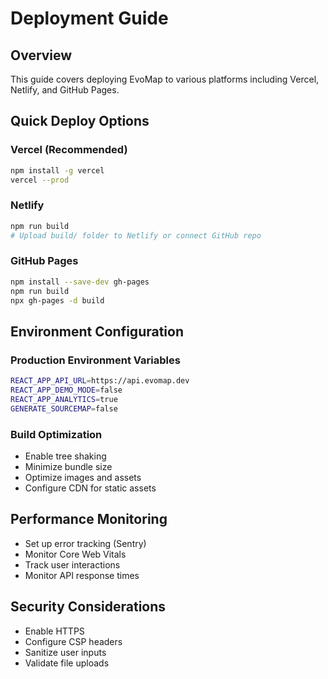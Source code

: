 # Deployment Guide

## Overview
This guide covers deploying EvoMap to various platforms including Vercel, Netlify, and GitHub Pages.

## Quick Deploy Options

### Vercel (Recommended)
```bash
npm install -g vercel
vercel --prod
```

### Netlify
```bash
npm run build
# Upload build/ folder to Netlify or connect GitHub repo
```

### GitHub Pages
```bash
npm install --save-dev gh-pages
npm run build
npx gh-pages -d build
```

## Environment Configuration

### Production Environment Variables
```bash
REACT_APP_API_URL=https://api.evomap.dev
REACT_APP_DEMO_MODE=false
REACT_APP_ANALYTICS=true
GENERATE_SOURCEMAP=false
```

### Build Optimization
- Enable tree shaking
- Minimize bundle size
- Optimize images and assets
- Configure CDN for static assets

## Performance Monitoring
- Set up error tracking (Sentry)
- Monitor Core Web Vitals
- Track user interactions
- Monitor API response times

## Security Considerations
- Enable HTTPS
- Configure CSP headers
- Sanitize user inputs
- Validate file uploads
